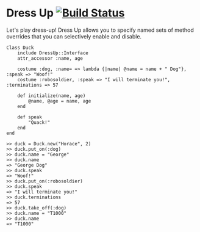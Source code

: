 # Dress Up [![Build Status](https://secure.travis-ci.org/mhgbrown/dress_up.png)](http://travis-ci.org/mhgbrown/dress_up)
Let's play dress-up! Dress Up allows you to specify named sets of method overrides that you can selectively enable and disable.

	Class Duck
		include DressUp::Interface
		attr_accessor :name, age

		costume :dog, :name= => lambda {|name| @name = name + " Dog"}, :speak => "Woof!"
		costume :robosoldier, :speak => "I will terminate you!", :terminations => 57

		def initialize(name, age)
			@name, @age = name, age
		end

		def speak
			"Quack!"
		end
	end

	>> duck = Duck.new("Horace", 2)
	>> duck.put_on(:dog)
	>> duck.name = "George"
	>> duck.name
	=> "George Dog"
	>> duck.speak
	=> "Woof!"
	>> duck.put_on(:robosoldier)
	>> duck.speak
	=> "I will terminate you!"
	>> duck.terminations
	=> 57
	>> duck.take_off(:dog)
	>> duck.name = "T1000"
	>> duck.name
	=> "T1000"

